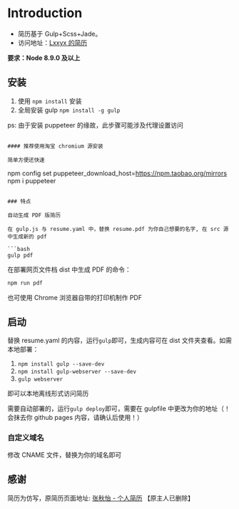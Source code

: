 # Introduction

- 简历基于 Gulp+Scss+Jade。
- 访问地址：[Lxxyx 的简历](https://resume.lxxyx.cn)

**要求：Node 8.9.0 及以上**

## 安装

1. 使用 `npm install` 安装
2. 全局安装 gulp `npm install -g gulp`

ps: 由于安装 puppeteer 的缘故，此步骤可能涉及代理设置访问
```

#### 推荐使用淘宝 chromium 源安装

简单方便还快速

```
npm config set puppeteer_download_host=https://npm.taobao.org/mirrors
npm i puppeteer
```

### 特点

自动生成 PDF 版简历

在 gulp.js 与 resume.yaml 中，替换 resume.pdf 为你自己想要的名字, 在 src 源中生成新的 pdf

```bash
gulp pdf
```

在部署网页文件档 dist 中生成 PDF 的命令：

```bash
npm run pdf
```

也可使用 Chrome 浏览器自带的打印机制作 PDF

## 启动

替换 resume.yaml 的内容，运行`gulp`即可，生成内容可在 dist 文件夹查看。如需本地部署：

1. `npm install gulp --save-dev`
2. `npm install gulp-webserver --save-dev`
3. `gulp webserver`

即可以本地离线形式访问简历

需要自动部署的，运行`gulp deploy`即可，需要在 gulpfile 中更改为你的地址（！会抹去你 github pages 内容，请确认后使用！）

### 自定义域名

修改 CNAME 文件，替换为你的域名即可

## 感谢

简历为仿写，原简历页面地址: [张秋怡 - 个人简历](https://joyeecheung.github.io/resume/) 【原主人已删除】
